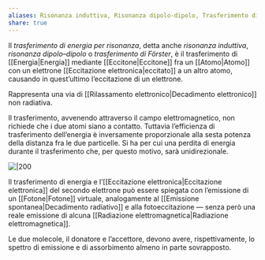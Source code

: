 ```yaml
---
aliases: Risonanza induttiva, Risonanza dipolo-dipolo, Trasferimento di energia per risonanza di Förster, Meccanismo di Förster, FRET,
share: true
---
```

Il *trasferimento di energia per risonanza*, detta anche *risonanza induttiva*, *risonanza dipolo–dipolo* o *trasferimento di Förster*, è il trasferimento di [[Energia|Energia]] mediante [[Eccitone|Eccitone]] fra un [[Atomo|Atomo]] con un elettrone [[Eccitazione elettronica|eccitato]] a un altro atomo, causando in quest’ultimo l’eccitazione di un elettrone.

Rappresenta una via di [[Rilassamento elettronico|Decadimento elettronico]] non radiativa. 

Il trasferimento, avvenendo attraverso il campo elettromagnetico, non richiede che i due atomi siano a contatto. Tuttavia l’efficienza di trasferimento dell’energia è inversamente proporzionale alla sesta potenza della distanza fra le due particelle.
Si ha per cui una perdita di energia durante il trasferimento che, per questo motivo, sarà unidirezionale.

![|200](c6b0d15d9a427606dd229b833ba236ac_MD5%201.png)

Il trasferimento di energia e l’[[Eccitazione elettronica|Eccitazione elettronica]] del secondo elettrone può essere spiegata con l’emissione di un [[Fotone|Fotone]] virtuale, analogamente al [[Emissione spontanea|Decadimento radiativo]] e alla fotoeccitazione — senza però una reale emissione di alcuna [[Radiazione elettromagnetica|Radiazione elettromagnetica]].

Le due molecole, il donatore e l’accettore, devono avere, rispettivamente, lo spettro di emissione e di assorbimento almeno in parte sovrapposto.
